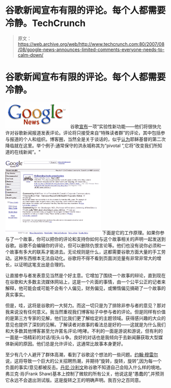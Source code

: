 # 谷歌新闻宣布有限的评论。每个人都需要冷静。TechCrunch

> 原文：<https://web.archive.org/web/http://www.techcrunch.com:80/2007/08/08/google-news-announces-limited-comments-everyone-needs-to-calm-down/>

# 谷歌新闻宣布有限的评论。每个人都需要冷静。

[![googlenewslogo.png](img/6874156eb3f7a0cff328a2bfbb48eb72.png)](https://web.archive.org/web/20221001155232/http://news.google.com/) 谷歌[宣布](https://web.archive.org/web/20221001155232/http://googlenewsblog.blogspot.com/2007/08/perspectives-about-news-from-people-in.html)一项“实验性新功能——他们将很快允许对谷歌新闻报道发表评论。评论将只接受来自“特殊读者群”的评论，其中包括参与报道的个人和组织。博客圈，当然全是关于谈话的，似乎[认为](https://web.archive.org/web/20221001155232/http://www.techmeme.com/070808/p20#a070808p20)耶稣基督的第二次降临就在这里。举个例子:通常保守的洪永城称其为“pivotal ”,它将“改变我们所知道的在线新闻”。"

[![goognewssmall.png](img/56fa84c112c6dc2829833df7ca6fb660.png)](https://web.archive.org/web/20221001155232/https://beta.techcrunch.com/wp-content/uploads/2007/08/goognewsbig.png) 下面是它的工作原理。如果你参与了一个故事，你可以把你的评论和支持你如何与这个故事相关的声明一起发送到谷歌。谷歌不会编辑你的评论，但可以删除仇恨言论等。他们也没有说你必须和一个故事有多大的联系才能进去。无论规则是什么，这都需要谷歌方面大量的手工劳动。这种东西根本无法自动化。谷歌将不得不看到页面浏览量有非常非常大的增长，以证明这笔支出是合理的。

让直接参与者发表意见当然是个好主意。它增加了围绕一个故事的辩论，直到现在在谷歌和大多数主流媒体网站上，这是一个片面的事情，由一个公平公正的记者来解释，他可能会或可能不会有个人偏见，财务偏见，或懒惰偏见搞砸了一个故事的真实事实。

但是，哇，这将是谷歌的一大努力。而这一切只是为了排除非参与者的意见？那对我来说没有任何意义。我当然重视我们博客帖子中参与者的评论。但是同样有价值的是第三方专家的见解，他们比我们更了解给定的主题领域。获得感兴趣的大众的意见也提供了深刻的见解。了解读者对故事的看法总是好的——这就是为什么我们和大多数其他博客甚至允许匿名评论/咆哮。不利的一面是游说和游说，但有利的一面是一场精彩的对话/街头斗争。良好的对话也是我倾向于去新闻藤获取大型媒体新闻的原因。他们总是允许评论，这通常比故事本身更好。

至少有几个人避开了群体高潮，看到了谷歌这个想法的一些问题。[约翰·穆雷尔](https://web.archive.org/web/20221001155232/http://svextra.com/blogs/gmsv/2007/08/google_lets_newsmakers_talk_back_pr_hiring_boom_expected.html)说，这将导致一个巨大的公关招聘热潮，并期待“旋转，旋转，旋转”,因为每一个负面的事实/意见都被反击。[丹尼·沙利文](https://web.archive.org/web/20221001155232/http://searchengineland.com/070808-104053.php)称谷歌不知道自己会陷入什么样的境地。弗兰克·肖(Frank Shaw)基本上控制了微软的所有公关，他说这是“愚蠢的”,并预测它永远不会退出测试版。这是旋转之王的明确声明。我百分之百同意。